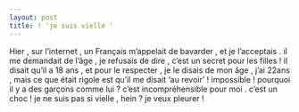 ```yaml
---
layout: post
title: ! 'je suis vielle '
---
```


<p>Hier , sur l’internet , un Français m’appelait de bavarder , et je l’acceptais . il me demandait de l’âge ,  je refusais de dire , c’est un secret pour les filles ! il disait qu’il a 18 ans , et pour le respecter ,  je le disais de mon âge , j’ai 22ans , mais ce que était rigole est qu’il me disait ‘au revoir’ ! impossible ! pourquoi il y a des garçons comme lui ? c’est incompréhensible pour moi . c’est un choc ! je ne suis pas si vielle , hein ? je veux pleurer ! </p>
